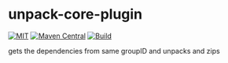 # unpack-core-plugin

[![MIT](https://img.shields.io/npm/l/inferno.svg?style=flat-square)](https://github.com/zg2pro/unpack-core-plugin/blob/master/LICENSE.md)
[![Maven Central](https://maven-badges.herokuapp.com/maven-central/com.github.zg2pro/unpack-core-plugin/badge.svg)](https://maven-badges.herokuapp.com/maven-central/com.github.zg2pro/unpack-core-plugin)
[![Build](https://travis-ci.org/zg2pro/unpack-core-plugin.svg?branch=master)](https://travis-ci.org/zg2pro/unpack-core-plugin)


gets the dependencies from same groupID and unpacks and zips
